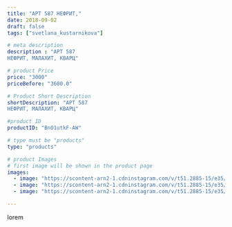 ```yaml
---
title: "АРТ 587 НЕФРИТ,"
date: 2018-09-02
draft: false
tags: ["svetlana_kustarnikova"]

# meta description
description : "АРТ 587
НЕФРИТ, МАЛАХИТ, КВАРЦ"

# product Price
price: "3000"
priceBefore: "3600.0"

# Product Short Description
shortDescription: "АРТ 587
НЕФРИТ, МАЛАХИТ, КВАРЦ"

#product ID
productID: "BnO1utkF-AW"

# type must be "products"
type: "products"

# product Images
# first image will be shown in the product page
images:
  - image: "https://scontent-arn2-1.cdninstagram.com/v/t51.2885-15/e35/37520497_2045945645622858_8406037797625921536_n.jpg?se=7&tp=1&_nc_ht=scontent-arn2-1.cdninstagram.com&_nc_cat=106&_nc_ohc=a2XxGDOTGtQAX9VS0T6&oh=1ee0cbc10bcc9015525db932e675018f&oe=606BB190&ig_cache_key=MTg1OTY1OTcxMjAxOTE5ODcxNg%3D%3D.2"
  - image: "https://scontent-arn2-1.cdninstagram.com/v/t51.2885-15/e35/40212689_2007777929332257_3012179505214128128_n.jpg?se=7&tp=1&_nc_ht=scontent-arn2-1.cdninstagram.com&_nc_cat=109&_nc_ohc=B5V2P4t2WsoAX8ulXhg&oh=aedf4cd3dc4f7e08c6559abaa8ef2a5d&oe=606ABBF2&ig_cache_key=MTg1OTY1OTczMzE2NjczMzQ5NQ%3D%3D.2"
  - image: "https://scontent-arn2-1.cdninstagram.com/v/t51.2885-15/e35/40496141_467766793726019_1348504771849355264_n.jpg?tp=1&_nc_ht=scontent-arn2-1.cdninstagram.com&_nc_cat=111&_nc_ohc=edrojQj_I4gAX9Y7qTH&oh=30054674c1df525cd7523381e1774f63&oe=606AFB8F&ig_cache_key=MTg1OTY1OTc0NzI1MTI4NTk5MA%3D%3D.2"

---
```

lorem
